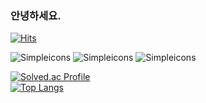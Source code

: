 ### 안녕하세요. 

[![Hits](https://hits.seeyoufarm.com/api/count/incr/badge.svg?url=https%3A%2F%2Fgithub.com%2FZWEI0704&count_bg=%23555555&title_bg=%2315C1E3&icon=&icon_color=%23E7E7E7&title=visit&edge_flat=false)](https://hits.seeyoufarm.com) 

![Simpleicons](https://img.shields.io/badge/.-A8B9CC?style=plastic&logo=C&logoColor=white) ![Simpleicons](https://img.shields.io/badge/C++-00599C?style=plastic&logo=C++&logoColor=white) ![Simpleicons](https://img.shields.io/badge/linux-FCC624?style=plastic&logo=linux&logoColor=black)

[![Solved.ac Profile](http://mazassumnida.wtf/api/generate_badge?boj=jyw004499)](https://solved.ac/jyw004499)<br/> [![Top Langs](https://github-readme-stats.vercel.app/api/top-langs/?username=ZWEI0704&layout=compact)](https://github.com/ZWEI0704/github-readme-stats)
